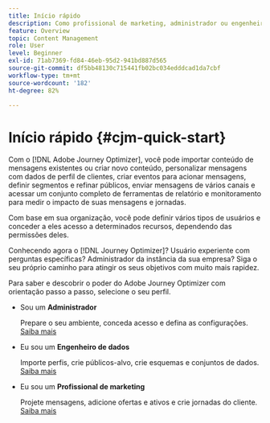 ```yaml
---
title: Início rápido
description: Como profissional de marketing, administrador ou engenheiro de dados, aprenda e descubra o poder da Adobe Journey Optimizer com orientação passo a passo
feature: Overview
topic: Content Management
role: User
level: Beginner
exl-id: 71ab7369-fd84-46eb-95d2-941bd887d565
source-git-commit: df5bb48130c715441fb02bc034edddcad1da7cbf
workflow-type: tm+mt
source-wordcount: '182'
ht-degree: 82%

---
```


# Início rápido {#cjm-quick-start}

Com o [!DNL Adobe Journey Optimizer], você pode importar conteúdo de mensagens existentes ou criar novo conteúdo, personalizar mensagens com dados de perfil de clientes, criar eventos para acionar mensagens, definir segmentos e refinar públicos, enviar mensagens de vários canais e acessar um conjunto completo de ferramentas de relatório e monitoramento para medir o impacto de suas mensagens e jornadas.

Com base em sua organização, você pode definir vários tipos de usuários e conceder a eles acesso a determinados recursos, dependendo das permissões deles.

Conhecendo agora o [!DNL Journey Optimizer]? Usuário experiente com perguntas específicas? Administrador da instância da sua empresa? Siga o seu próprio caminho para atingir os seus objetivos com muito mais rapidez.

Para saber e descobrir o poder do Adobe Journey Optimizer com orientação passo a passo, selecione o seu perfil.

* Sou um **Administrador**

   Prepare o seu ambiente, conceda acesso e defina as configurações. [Saiba mais](path/administrator.md)

* Eu sou um **Engenheiro de dados**

   Importe perfis, crie públicos-alvo, crie esquemas e conjuntos de dados. [Saiba mais](path/data-engineer.md)

* Eu sou um **Profissional de marketing**

   Projete mensagens, adicione ofertas e ativos e crie jornadas do cliente. [Saiba mais](path/marketer.md)
